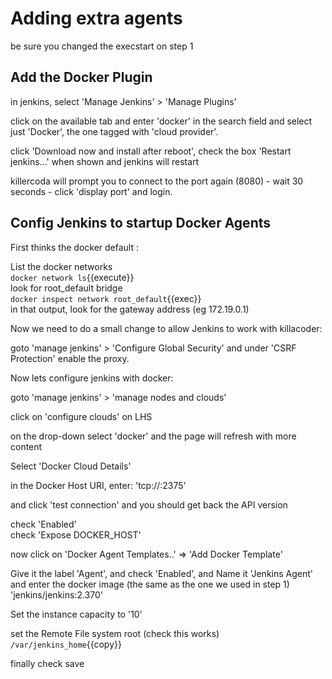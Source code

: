 # Adding extra agents

be sure you changed the execstart on step 1

## Add the Docker Plugin

in jenkins, select 'Manage Jenkins' > 'Manage Plugins'

click on the available tab and enter 'docker' in the search field and select just 'Docker', the one tagged with 'cloud provider'.

click 'Download now and install after reboot', check the box 'Restart jenkins...' when shown and jenkins will restart

killercoda will prompt you to connect to the port again (8080) - wait 30 seconds - click 'display port' and login.

## Config Jenkins to startup Docker Agents

First thinks the docker default <gateway address>:

List the docker networks   
`docker network ls`{{execute}}   
look for root_default  bridge  
`docker inspect network root_default`{{exec}}  
in that output, look for the gateway address (eg 172.19.0.1)

Now we need to do a small change to allow Jenkins to work with killacoder:

goto 'manage jenkins' > 'Configure Global Security' and under 'CSRF Protection' enable the proxy.

Now lets configure jenkins with docker:

goto 'manage jenkins' > 'manage nodes and clouds'

click on 'configure clouds' on LHS

on the drop-down select 'docker' and the page will refresh with more content

Select 'Docker Cloud Details'

in the Docker Host URI, enter: 'tcp://<gateway address>:2375'

and click 'test connection' and you should get back the API version

check 'Enabled'   
check 'Expose DOCKER_HOST'

now click on 'Docker Agent Templates..' => 'Add Docker Template'

Give it the label  'Agent', and check 'Enabled', and Name it 'Jenkins Agent' and enter the docker image (the same as the one we used in step 1) 'jenkins/jenkins:2.370'

Set the instance capacity to '10'

set the Remote File system root  (check this works) `/var/jenkins_home`{{copy}}

finally check save



